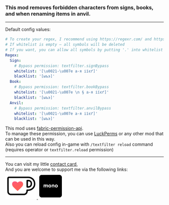 ### This mod removes forbidden characters from signs, books, and when renaming items in anvil.

---
Default config values:
```yaml
# To create your regex, I recommend using https://regexr.com/ and https://www.compart.com/en/unicode/block 
# If whitelist is empty — all symbols will be deleted 
# If you want, you can allow all symbols by putting '.' into whitelist (whitelist: '.')
Regex:
  Sign:
    # Bypass permission: textfilter.signBypass
    whitelist: '[\u0021-\u007e а-я іїєґ]'
    blacklist: '[ыъэ]'
  Book:
    # Bypass permission: textfilter.bookBypass
    whitelist: '[\u0021-\u007e \n § а-я іїєґ]'
    blacklist: '[ыъэ]'
  Anvil:
    # Bypass permission: textfilter.anvilBypass
    whitelist: '[\u0021-\u007e а-я іїєґ]'
    blacklist: '[ыъэ]'
```

This mod uses [fabric-permission-api](https://github.com/lucko/fabric-permissions-api/). <br>
To manage these permission, you can use [LuckPerms](https://modrinth.com/mod/luckperms) or any other mod that can be used in this way. <br>
Also you can reload config in-game with `/textfilter reload` command (requires operator or `textfilter.reload` permission)

---
You can visit my little [contact card](https://somykos.github.io/web/), <br>
And you are welcome to support me via the following links:<br>
<a href="https://ko-fi.com/somyk">
<img src="https://raw.githubusercontent.com/somykOS/web/c03742bd86ca2ce0f6f39bcd3cfe683ad98926a2/public/external/kofi_s_logo_nolabel.svg" alt="ko-fi" width="100"/>
</a>
<a href="https://send.monobank.ua/jar/8RCzun35pC">
<img src="https://raw.githubusercontent.com/somykOS/web/5ac2e685429eb0cc369dc220ce3b93d2a22893c0/public/external/monobank_logo.svg" alt="monobank" width="80"/>
</a>
